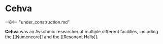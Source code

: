 # Cehva

--8<-- "under_construction.md"

**Cehva** was an Avsohmic researcher at multiple different facilities, including the [[Numencore]] and the [[Resonant Halls]].